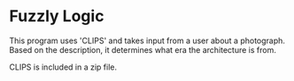 Fuzzly Logic
======

This program uses 'CLIPS' and takes input from a user about a photograph. Based on the description, 
it determines what era the architecture is from.

CLIPS is included in a zip file.